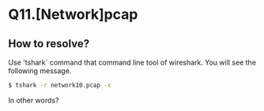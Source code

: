 # Q11.[Network]pcap

## How to resolve?

Use 'tshark` command  that command line tool of wireshark.
You will see the following message.

````bash
$ tshark -r network10.pcap -x
````

In other words?